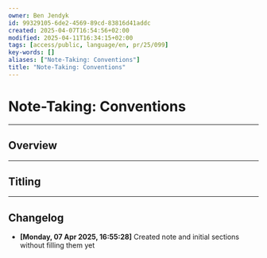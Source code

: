 ```yaml
---
owner: Ben Jendyk
id: 99329105-6de2-4569-89cd-83816d41addc
created: 2025-04-07T16:54:56+02:00
modified: 2025-04-11T16:34:15+02:00
tags: [access/public, language/en, pr/25/099]
key-words: []
aliases: ["Note-Taking: Conventions"]
title: "Note-Taking: Conventions"
---
```


# Note-Taking: Conventions

---

## Overview

---

## Titling

---

## Changelog

- **[Monday, 07 Apr 2025, 16:55:28]** Created note and initial sections without filling them yet
